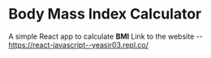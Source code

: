 # Body Mass Index Calculator
A simple React app to calculate **BMI**
Link to the website -- <br>
https://react-javascript--yeasir03.repl.co/